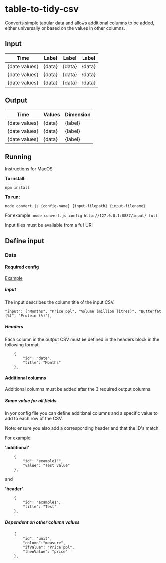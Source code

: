 # table-to-tidy-csv

Converts simple tabular data and allows additional columns to be added, either universally or based on the values in other columns.

## Input
|Time|Label|Label|Label|
|---|---|---|---|
|{date values}|{data}|{data}|{data}|
|{date values}|{data}|{data}|{data}|
|{date values}|{data}|{data}|{data}|

## Output
|Time|Values|Dimension|
|---|---|---|
|{date values}|{data}|{label}|
|{date values}|{data}|{label}|
|{date values}|{data}|{label}|

## Running

Instructions for MacOS

**To install:**

```npm install```

**To run:**

```node convert.js {config-name} {input-filepath} {input-filename}```

For example: ```node convert.js config http://127.0.0.1:8887/input/ full```

Input files must be available from a full URI

## Define input

### Data

#### Required config

[Example](/input/config.json)

##### Input

The input describes the column title of the input CSV.

```    
"input": ["Months", "Price ppl", "Volume (million litres)", "Butterfat (%)", "Protein (%)"],
```

##### Headers

Each column in the output CSV must be defined in the headers block in the following format. 

```
    {
        "id": "date",
        "title": "Months"
    },
```


#### Additional columns

Additional columns must be added after the 3 required output columns.

##### Same value for all fields
In yor config file you can define additional columns and a specific value to add to each row of the CSV.

Note: ensure you also add a corresponding header and that the ID's match. 

For example:

**'additional'**
```
    {
        "id": "example1"",
        "value": "Test value"
    },
```
and

**'header'**
```
    {
        "id": "example1",
        "title": "Test"
    },
```

##### Dependent on other column values

```
    {
        "id": "unit",
        "column":"measure",
        "ifValue": "Price ppl",
        "thenValue": "price"
    },
```
